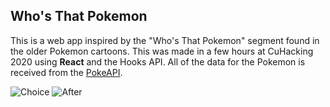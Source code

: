 ## Who's That Pokemon

This is a web app inspired by the "Who's That Pokemon" segment found in the older Pokemon cartoons. This was made in a few hours at CuHacking 2020 using **React** and the Hooks API. All of the data for the Pokemon is received from the [PokeAPI](https://pokeapi.co/).

![Choice](https://cdn.discordapp.com/attachments/665849154186248202/665951695456698380/wtp1.png)
![After](https://cdn.discordapp.com/attachments/665849154186248202/665951280190980123/wtp2.png)
